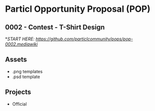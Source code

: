 # Particl Opportunity Proposal (POP)
## 0002 - Contest - T-Shirt Design
**START HERE: https://github.com/particlcommunity/pops/pop-0002.mediawiki*
## Assets
- .png templates
- .psd template
## Projects
- Official
